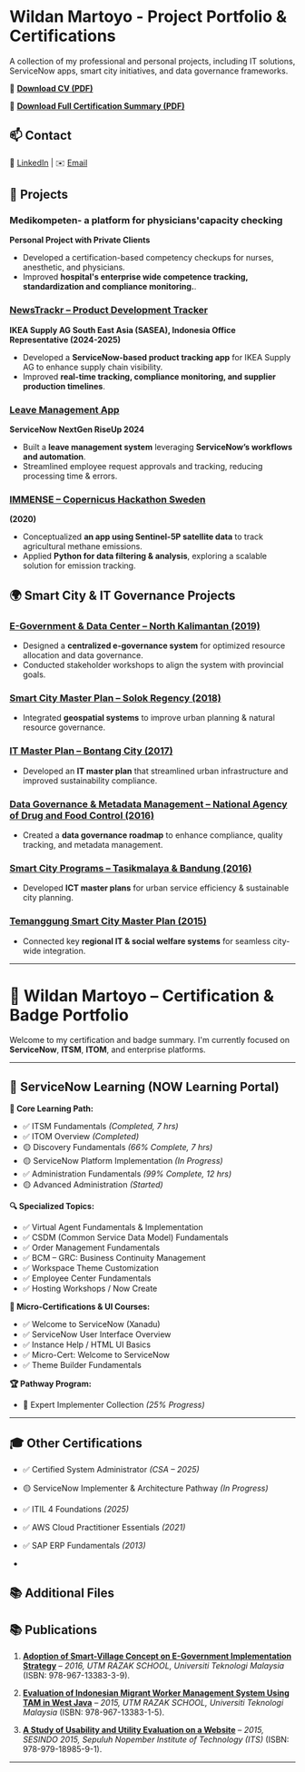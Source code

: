 # Wildan Martoyo - Project Portfolio  & Certifications
A collection of my professional and personal projects, including IT solutions, ServiceNow apps, smart city initiatives, and data governance frameworks.

📄 **[Download CV (PDF)](https://drive.google.com/file/d/1Exjl-vWyqt4h8hMd5FwrvGNLkjZI417E/view?usp=drive_link)**

📄 **[Download Full Certification Summary (PDF)](https://drive.google.com/file/d/1SWCr93Ee-CxW15AQjkYaWpT7oINFBtbo/view?usp=drive_link)**

## 📫 Contact  
🔗 [LinkedIn](https://www.linkedin.com/in/wildanm/) | ✉️ [Email](wildan.mrty@gmail.com)  

## 🚀 Projects  

### Medikompeten- a platform for physicians'capacity checking  
**Personal Project with Private Clients**  
- Developed a certification-based competency checkups for nurses, anesthetic, and physicians.
- Improved **hospital's enterprise wide competence tracking, standardization and compliance monitoring.**.
  
### [NewsTrackr – Product Development Tracker](#)  
**IKEA Supply AG South East Asia (SASEA), Indonesia Office Representative (2024-2025)**  
- Developed a **ServiceNow-based product tracking app** for IKEA Supply AG to enhance supply chain visibility.  
- Improved **real-time tracking, compliance monitoring, and supplier production timelines**.  

### [Leave Management App](#)  
**ServiceNow NextGen RiseUp 2024**  
- Built a **leave management system** leveraging **ServiceNow’s workflows and automation**.  
- Streamlined employee request approvals and tracking, reducing processing time & errors.  

### [IMMENSE – Copernicus Hackathon Sweden](#)  
**(2020)**  
- Conceptualized **an app using Sentinel-5P satellite data** to track agricultural methane emissions.  
- Applied **Python for data filtering & analysis**, exploring a scalable solution for emission tracking.  

## 🌍 Smart City & IT Governance Projects  

### [E-Government & Data Center – North Kalimantan (2019)](#)  
- Designed a **centralized e-governance system** for optimized resource allocation and data governance.  
- Conducted stakeholder workshops to align the system with provincial goals.  

### [Smart City Master Plan – Solok Regency (2018)](#)  
- Integrated **geospatial systems** to improve urban planning & natural resource governance.  

### [IT Master Plan – Bontang City (2017)](#)  
- Developed an **IT master plan** that streamlined urban infrastructure and improved sustainability compliance.  

### [Data Governance & Metadata Management – National Agency of Drug and Food Control (2016)](#)  
- Created a **data governance roadmap** to enhance compliance, quality tracking, and metadata management.  

### [Smart City Programs – Tasikmalaya & Bandung (2016)](#)  
- Developed **ICT master plans** for urban service efficiency & sustainable city planning.  

### [Temanggung Smart City Master Plan (2015)](#)  
- Connected key **regional IT & social welfare systems** for seamless city-wide integration.  

---

# 🧾 Wildan Martoyo – Certification & Badge Portfolio

Welcome to my certification and badge summary. I'm currently focused on **ServiceNow**, **ITSM**, **ITOM**, and enterprise platforms.

---

## 📘 ServiceNow Learning (NOW Learning Portal)

**🧠 Core Learning Path:**
- ✅ ITSM Fundamentals *(Completed, 7 hrs)*
- ✅ ITOM Overview *(Completed)*
- 🟡 Discovery Fundamentals *(66% Complete, 7 hrs)*
- 🟡 ServiceNow Platform Implementation *(In Progress)*
- ✅ Administration Fundamentals *(99% Complete, 12 hrs)*
- 🟡 Advanced Administration *(Started)*

**🔍 Specialized Topics:**
- ✅ Virtual Agent Fundamentals & Implementation
- ✅ CSDM (Common Service Data Model) Fundamentals
- ✅ Order Management Fundamentals
- ✅ BCM – GRC: Business Continuity Management
- ✅ Workspace Theme Customization
- ✅ Employee Center Fundamentals
- ✅ Hosting Workshops / Now Create

**🏅 Micro-Certifications & UI Courses:**
- ✅ Welcome to ServiceNow (Xanadu)
- ✅ ServiceNow User Interface Overview
- ✅ Instance Help / HTML UI Basics
- ✅ Micro-Cert: Welcome to ServiceNow
- ✅ Theme Builder Fundamentals

**🏆 Pathway Program:**
- 🎯 Expert Implementer Collection *(25% Progress)*

---

## 🎓 Other Certifications

- ✅ Certified System Administrator *(CSA – 2025)*
- 🟡 ServiceNow Implementer & Architecture Pathway *(In Progress)*
- ✅ ITIL 4 Foundations *(2025)*
- ✅ AWS Cloud Practitioner Essentials *(2021)*
- ✅ SAP ERP Fundamentals *(2013)*

- 
## 📚 Additional Files 

## 📚 Publications  
1. **[Adoption of Smart-Village Concept on E-Government Implementation Strategy](http://eprints.utm.my/id/eprint/61985/1/KhairulHisyamKamarudin2015_BalancingTheUrban-RuralDevelopmentAssessmentOnLocalServices.pdf)** – *2016, UTM RAZAK SCHOOL, Universiti Teknologi Malaysia* (ISBN: 978-967-13383-3-9).  

2. **[Evaluation of Indonesian Migrant Worker Management System Using TAM in West Java](https://example.com)** – *2015, UTM RAZAK SCHOOL, Universiti Teknologi Malaysia* (ISBN: 978-967-13383-1-5).  

3. **[A Study of Usability and Utility Evaluation on a Website](https://is.its.ac.id/pubs/oajis/index.php/home/detail/1605/Kajian-Evaluasi-Usability-dan-Utility-pada-Situs-Web)** – *2015, SESINDO 2015, Sepuluh Nopember Institute of Technology (ITS)* (ISBN: 978-979-18985-9-1).  


---


